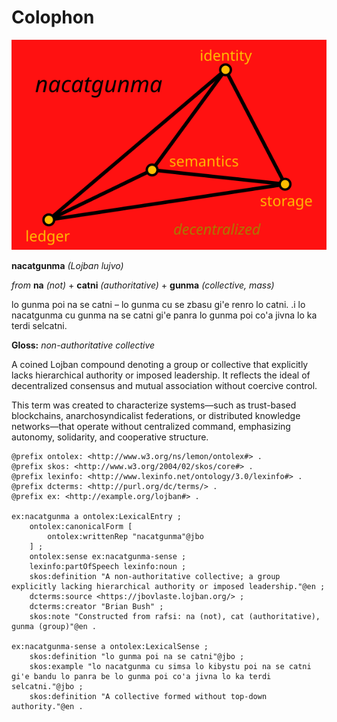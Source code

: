 # Colophon

![nacatgunma token](onchain/nft-0.svg)

**nacatgunma** *(Lojban lujvo)*

*from* **na** *(not)* + **catni** *(authoritative)* + **gunma** *(collective, mass)*

lo gunma poi na se catni – lo gunma cu se zbasu gi'e renro lo catni.
.i lo nacatgunma cu gunma na se catni gi'e panra lo gunma poi co'a jivna lo ka terdi selcatni.

**Gloss:** *non-authoritative collective*

A coined Lojban compound denoting a group or collective that explicitly lacks hierarchical authority or imposed leadership. It reflects the ideal of decentralized consensus and mutual association without coercive control.

This term was created to characterize systems—such as trust-based blockchains, anarchosyndicalist federations, or distributed knowledge networks—that operate without centralized command, emphasizing autonomy, solidarity, and cooperative structure.

```turtle
@prefix ontolex: <http://www.w3.org/ns/lemon/ontolex#> .
@prefix skos: <http://www.w3.org/2004/02/skos/core#> .
@prefix lexinfo: <http://www.lexinfo.net/ontology/3.0/lexinfo#> .
@prefix dcterms: <http://purl.org/dc/terms/> .
@prefix ex: <http://example.org/lojban#> .

ex:nacatgunma a ontolex:LexicalEntry ;
    ontolex:canonicalForm [
        ontolex:writtenRep "nacatgunma"@jbo
    ] ;
    ontolex:sense ex:nacatgunma-sense ;
    lexinfo:partOfSpeech lexinfo:noun ;
    skos:definition "A non-authoritative collective; a group explicitly lacking hierarchical authority or imposed leadership."@en ;
    dcterms:source <https://jbovlaste.lojban.org/> ;
    dcterms:creator "Brian Bush" ;
    skos:note "Constructed from rafsi: na (not), cat (authoritative), gunma (group)"@en .

ex:nacatgunma-sense a ontolex:LexicalSense ;
    skos:definition "lo gunma poi na se catni"@jbo ;
    skos:example "lo nacatgunma cu simsa lo kibystu poi na se catni gi'e bandu lo panra be lo gunma poi co'a jivna lo ka terdi selcatni."@jbo ;
    skos:definition "A collective formed without top-down authority."@en .
```
